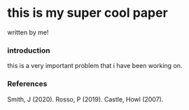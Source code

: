 # this is my super cool paper
written by me! 

### introduction 

this is a very important problem that i have been working on.

### References

Smith, J (2020).
Rosso, P (2019).
Castle, Howl (2007).
